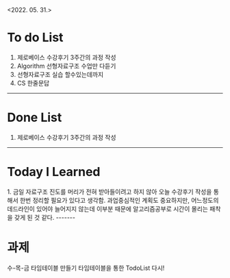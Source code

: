 <2022. 05. 31.>

<h1> To do List </h1>

1. 제로베이스 수강후기 3주간의 과정 작성
2. Algorithm 선형자료구조 수업만 다듣기
3. 선형자료구조 실습 할수있는데까지
4. CS 한줄문답

-------

<h1> Done List </h1>

1. 제로베이스 수강후기 3주간의 과정 작성




-------
<h1> Today I Learned</h1>
1. 금일 자료구조 진도를 머리가 전혀 받아들이려고 하지 않아 오늘 수강후기 작성을 통해서 한번 정리할 필요가 있다고 생각함.
과업중심적인 계획도 중요하지만, 어느정도의 데드라인이 있어야 늘어지지 않는데 
이부분 때문에 알고리즘공부로 시간이 몰리는 패착을 갖게 된 것 같다.
-------
<h1> 과제 </h1>
수-목-금 타임테이블 만들기 
타임테이블을 통한 TodoList 다시! 
